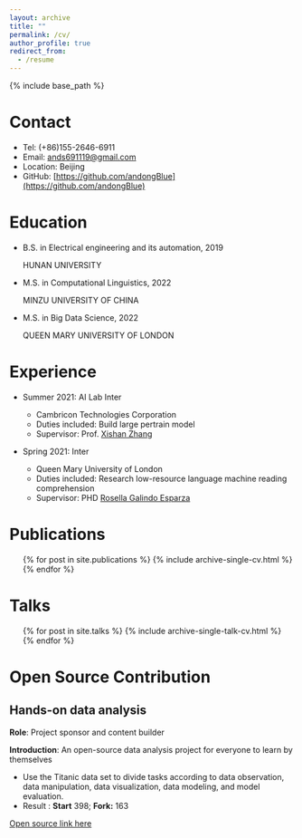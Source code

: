 ```yaml
---
layout: archive
title: ""
permalink: /cv/
author_profile: true
redirect_from:
  - /resume
---
```


{% include base_path %}

# Contact
- Tel: (+86)155-2646-6911
- Email: ands691119@gmail.com
- Location: Beijing
- GitHub: [https://github.com/andongBlue](https://github.com/andongBlue)

Education
======
- B.S. in Electrical engineering and its automation, 2019

  HUNAN UNIVERSITY
  
- M.S. in Computational Linguistics, 2022

  MINZU UNIVERSITY OF CHINA

- M.S. in Big Data Science, 2022

  QUEEN MARY UNIVERSITY OF LONDON


Experience
======
* Summer 2021: AI Lab Inter
  * Cambricon Technologies Corporation
  * Duties included: Build large pertrain model
  * Supervisor: Prof. [Xishan Zhang](http://people.ucas.edu.cn/~zhangxishan?language=en)

* Spring 2021: Inter
  * Queen Mary University of London
  * Duties included: Research low-resource language machine reading comprehension
  * Supervisor: PHD [Rosella Galindo Esparza](https://scholar.google.com/citations?user=oxqjNj8AAAAJ&hl=en)
  
Publications
======
  <ul>{% for post in site.publications %}
    {% include archive-single-cv.html %}
  {% endfor %}</ul>
  
Talks
======
  <ul>{% for post in site.talks %}
    {% include archive-single-talk-cv.html %}
  {% endfor %}</ul>
  
Open Source Contribution
======
## Hands-on data analysis
**Role**: Project sponsor and content builder

**Introduction**: An open-source data analysis project for everyone to learn by themselves

- Use the Titanic data set to divide tasks according to data observation, data manipulation, data visualization, data modeling, and model evaluation. 
-  Result : **Start** 398; **Fork:** 163

[Open source link here](https://github.com/datawhalechina/hands-on-data-analysis)
